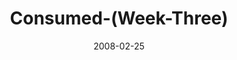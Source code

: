---
layout: music 
title: "Consumed-(Week-Three)"
series: "Consumed"
date: 2008-02-25 
description: ""
audio: "http://s3.amazonaws.com/crossroadsaudiomessages/Consumed_3_Debt_02-24-08_Mingo.mp3"
audio-duration: "45:12"
---
